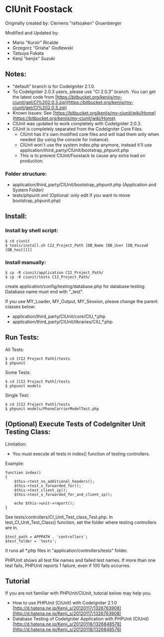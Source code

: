 # CIUnit Foostack

Originally created  by: Clemens "rafsoaken" Gruenberger

Modified and Updated by:

- Mario "Kuroir" Ricalde
- Grzegorz "Grisha" Godlewski
- Tatsuya Fukata
- Kenji "kenjis" Suzuki

## Notes:

- "default" branch is for CodeIgniter 2.1.0.
- To CodeIgniter 2.0.3 users, please use "CI 2.0.3" branch. You can get the latest code from [https://bitbucket.org/kenjis/my-ciunit/get/CI%202.0.3.zip](https://bitbucket.org/kenjis/my-ciunit/get/CI%202.0.3.zip)
- Known Issues: See [https://bitbucket.org/kenjis/my-ciunit/wiki/Home](https://bitbucket.org/kenjis/my-ciunit/wiki/Home)
- CIUnit was updated to work completely with CodeIgniter 2.0.3.
- CIUnit is completely separated from the CodeIgniter Core Files.
  * CIUnit has it's own modified core files and will load them only when needed (by using the console for instance).
  * CIUnit won't use the system index.php anymore, instead it'll use application/third_party/CIUnit/bootstrap_phpunit.php
  * This is to prevent CIUnit/Foostack to cause any extra load on production.

### Folder structure:
- application/third_party/CIUnit/bootstrap_phpunit.php (Application and System Folder)
- tests/phpunit.xml (Optional: only edit if you want to move bootstrap_phpunit.php)

## Install:

### Install by shell script:

	$ cd ciunit
	$ tools/install.sh CI2_Project_Path [DB_Name [DB_User [DB_Passwd [DB_host]]]]

### Install manually:

	$ cp -R ciunit/application CI2_Project_Path/
	$ cp -R ciunit/tests CI2_Project_Path/

create application/config/testing/database.php for database testing.
Database name must end with "_test".

If you use MY_Loader, MY_Output, MY_Session, please change the parent classes below:

- application/third_party/CIUnit/core/CIU_*.php
- application/third_party/CIUnit/libraries/CIU_*.php

## Run Tests:

All Tests:

	$ cd [CI2 Project Path]/tests
	$ phpunit

Some Tests:

	$ cd [CI2 Project Path]/tests
	$ phpunit models

Single Test:

	$ cd [CI2 Project Path]/tests
	$ phpunit models/PhoneCarrierModelTest.php

## (Optional) Execute Tests of CodeIgniter Unit Testing Class:

Limitation:

- You must execute all tests in index() function of testing controllers.

Example:

	function index()
	{
		$this->test_no_additional_headers();
		$this->test_x_forwarded_for();
		$this->test_client_ip();
		$this->test_x_forwarded_for_and_client_ip();

		echo $this->unit->report();
	}

See tests/controllers/CI_Unit_Test_class_Test.php.
In test_CI_Unit_Test_Class() function, set the folder where testing controllers are in.

	$test_path = APPPATH . 'controllers';
	$test_folder = 'tests';

It runs all *.php files in "application/controllers/tests" folder.

PHPUnit shows all test file names and failed test names.
If more than one test fails, PHPUnit reports 1 failure, even if 100 fails occurres.

## Tutorial

If you are not familiar with PHPUnit/CIUnit, tutorial below may help you.

- How to use PHPUnit (CIUnit) with CodeIgniter 2.1.0 [http://d.hatena.ne.jp/Kenji_s/20120117/1326763908](http://d.hatena.ne.jp/Kenji_s/20120117/1326763908)
- Database Testing of CodeIgniter Application with PHPUnit (CIUnit) [http://d.hatena.ne.jp/Kenji_s/20120118/1326848578](http://d.hatena.ne.jp/Kenji_s/20120118/1326848578)
